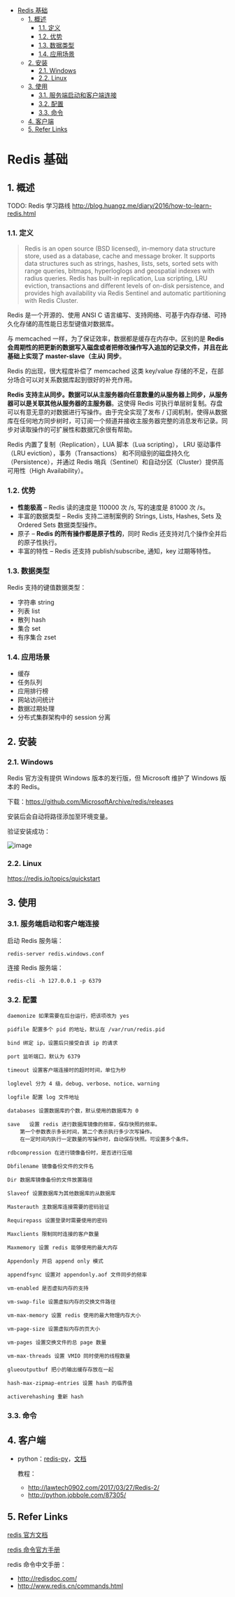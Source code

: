 - [Redis 基础](#redis-基础)
  - [1. 概述](#1-概述)
    - [1.1. 定义](#11-定义)
    - [1.2. 优势](#12-优势)
    - [1.3. 数据类型](#13-数据类型)
    - [1.4. 应用场景](#14-应用场景)
  - [2. 安装](#2-安装)
    - [2.1. Windows](#21-windows)
    - [2.2. Linux](#22-linux)
  - [3. 使用](#3-使用)
    - [3.1. 服务端启动和客户端连接](#31-服务端启动和客户端连接)
    - [3.2. 配置](#32-配置)
    - [3.3. 命令](#33-命令)
  - [4. 客户端](#4-客户端)
  - [5. Refer Links](#5-refer-links)

# Redis 基础

## 1. 概述

TODO: Redis 学习路线 http://blog.huangz.me/diary/2016/how-to-learn-redis.html

### 1.1. 定义

> Redis is an open source (BSD licensed), in-memory data structure store, used as a database, cache and message broker. It supports data structures such as strings, hashes, lists, sets, sorted sets with range queries, bitmaps, hyperloglogs and geospatial indexes with radius queries. Redis has built-in replication, Lua scripting, LRU eviction, transactions and different levels of on-disk persistence, and provides high availability via Redis Sentinel and automatic partitioning with Redis Cluster.

Redis 是一个开源的、使用 ANSI C 语言编写、支持网络、可基于内存存储、可持久化存储的高性能日志型键值对数据库。

与 memcached 一样，为了保证效率，数据都是缓存在内存中。区别的是 **Redis 会周期性的把更新的数据写入磁盘或者把修改操作写入追加的记录文件，并且在此基础上实现了 master-slave（主从) 同步**。

Redis 的出现，很大程度补偿了 memcached 这类 key/value 存储的不足，在部分场合可以对关系数据库起到很好的补充作用。

**Redis 支持主从同步。数据可以从主服务器向任意数量的从服务器上同步，从服务器可以是关联其他从服务器的主服务器**。这使得 Redis 可执行单层树复制。存盘可以有意无意的对数据进行写操作。由于完全实现了发布 / 订阅机制，使得从数据库在任何地方同步树时，可订阅一个频道并接收主服务器完整的消息发布记录。同步对读取操作的可扩展性和数据冗余很有帮助。

Redis 内置了复制（Replication），LUA 脚本（Lua scripting）， LRU 驱动事件（LRU eviction），事务（Transactions） 和不同级别的磁盘持久化（Persistence），并通过 Redis 哨兵（Sentinel）和自动分区（Cluster）提供高可用性（High Availability）。

### 1.2. 优势

- **性能极高** – Redis 读的速度是 110000 次 /s, 写的速度是 81000 次 /s。
- 丰富的数据类型 – Redis 支持二进制案例的 Strings, Lists, Hashes, Sets 及 Ordered Sets 数据类型操作。
- 原子 – **Redis 的所有操作都是原子性的**，同时 Redis 还支持对几个操作全并后的原子性执行。
- 丰富的特性 – Redis 还支持 publish/subscribe, 通知，key 过期等特性。

### 1.3. 数据类型

Redis 支持的键值数据类型：
- 字符串 string
- 列表 list
- 散列 hash
- 集合 set
- 有序集合 zset

### 1.4. 应用场景

- 缓存
- 任务队列
- 应用排行榜
- 网站访问统计
- 数据过期处理
- 分布式集群架构中的 session 分离

## 2. 安装

### 2.1. Windows

Redis 官方没有提供 Windows 版本的发行版，但 Microsoft 维护了 Windows 版本的 Redis。

下载：https://github.com/MicrosoftArchive/redis/releases

安装后会自动将路径添加至环境变量。

验证安装成功：

![image](http://img.cdn.firejq.com/jpg/2017/12/15/c63121f7fbc91c31a1ac1ead9e4c5e61.jpg)

### 2.2. Linux

https://redis.io/topics/quickstart

<!-- TODO: -->

## 3. 使用

### 3.1. 服务端启动和客户端连接

启动 Redis 服务端：
```shell
redis-server redis.windows.conf
```

连接 Redis 服务端：
```shell
redis-cli -h 127.0.0.1 -p 6379
```

### 3.2. 配置

```
daemonize 如果需要在后台运行，把该项改为 yes

pidfile 配置多个 pid 的地址，默认在 /var/run/redis.pid

bind 绑定 ip，设置后只接受自该 ip 的请求

port 监听端口，默认为 6379

timeout 设置客户端连接时的超时时间，单位为秒

loglevel 分为 4 级，debug、verbose、notice、warning

logfile 配置 log 文件地址

databases 设置数据库的个数，默认使用的数据库为 0

save   设置 redis 进行数据库镜像的频率，保存快照的频率。
    第一个参数表示多长时间，第二个表示执行多少次写操作。
    在一定时间内执行一定数量的写操作时，自动保存快照。可设置多个条件。

rdbcompression 在进行镜像备份时，是否进行压缩

Dbfilename 镜像备份文件的文件名

Dir 数据库镜像备份的文件放置路径

Slaveof 设置数据库为其他数据库的从数据库

Masterauth 主数据库连接需要的密码验证

Requirepass 设置登录时需要使用的密码

Maxclients 限制同时连接的客户数量

Maxmemory 设置 redis 能够使用的最大内存

Appendonly 开启 append only 模式

appendfsync 设置对 appendonly.aof 文件同步的频率

vm-enabled 是否虚拟内存的支持

vm-swap-file 设置虚拟内存的交换文件路径

vm-max-memory 设置 redis 使用的最大物理内存大小

vm-page-size 设置虚拟内存的页大小

vm-pages 设置交换文件的总 page 数量

vm-max-threads 设置 VMIO 同时使用的线程数量

glueoutputbuf 把小的输出缓存存放在一起

hash-max-zipmap-entries 设置 hash 的临界值

activerehashing 重新 hash
```

### 3.3. 命令

## 4. 客户端

- python：[redis-py](https://github.com/andymccurdy/redis-py)，[文档](https://redis-py.readthedocs.io/en/latest/)

  教程：
  - http://lawtech0902.com/2017/03/27/Redis-2/
  - http://python.jobbole.com/87305/

## 5. Refer Links

[redis 官方文档](https://redis.io/documentation)

[redis 命令官方手册](https://redis.io/commands)

redis 命令中文手册：
- http://redisdoc.com/
- http://www.redis.cn/commands.html
